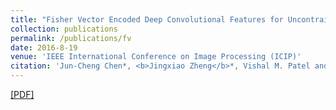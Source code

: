 ```yaml
---
title: "Fisher Vector Encoded Deep Convolutional Features for Uncontrained Face Verification"
collection: publications
permalink: /publications/fv
date: 2016-8-19
venue: 'IEEE International Conference on Image Processing (ICIP)'
citation: 'Jun-Cheng Chen*, <b>Jingxiao Zheng</b>*, Vishal M. Patel and Rama Chellappa. <b>ICIP 2016.</b> (* equal contribution)'
--- 
```

[[PDF]](https://ieeexplore.ieee.org/document/7532906)
